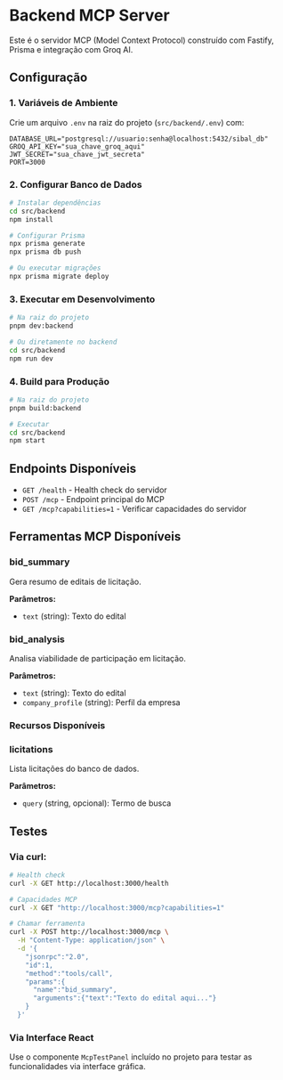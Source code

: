 
# Backend MCP Server

Este é o servidor MCP (Model Context Protocol) construído com Fastify, Prisma e integração com Groq AI.

## Configuração

### 1. Variáveis de Ambiente

Crie um arquivo `.env` na raiz do projeto (`src/backend/.env`) com:

```env
DATABASE_URL="postgresql://usuario:senha@localhost:5432/sibal_db"
GROQ_API_KEY="sua_chave_groq_aqui"
JWT_SECRET="sua_chave_jwt_secreta"
PORT=3000
```

### 2. Configurar Banco de Dados

```bash
# Instalar dependências
cd src/backend
npm install

# Configurar Prisma
npx prisma generate
npx prisma db push

# Ou executar migrações
npx prisma migrate deploy
```

### 3. Executar em Desenvolvimento

```bash
# Na raiz do projeto
pnpm dev:backend

# Ou diretamente no backend
cd src/backend
npm run dev
```

### 4. Build para Produção

```bash
# Na raiz do projeto
pnpm build:backend

# Executar
cd src/backend
npm start
```

## Endpoints Disponíveis

- `GET /health` - Health check do servidor
- `POST /mcp` - Endpoint principal do MCP
- `GET /mcp?capabilities=1` - Verificar capacidades do servidor

## Ferramentas MCP Disponíveis

### bid_summary
Gera resumo de editais de licitação.

**Parâmetros:**
- `text` (string): Texto do edital

### bid_analysis
Analisa viabilidade de participação em licitação.

**Parâmetros:**
- `text` (string): Texto do edital
- `company_profile` (string): Perfil da empresa

### Recursos Disponíveis

### licitations
Lista licitações do banco de dados.

**Parâmetros:**
- `query` (string, opcional): Termo de busca

## Testes

### Via curl:

```bash
# Health check
curl -X GET http://localhost:3000/health

# Capacidades MCP
curl -X GET "http://localhost:3000/mcp?capabilities=1"

# Chamar ferramenta
curl -X POST http://localhost:3000/mcp \
  -H "Content-Type: application/json" \
  -d '{
    "jsonrpc":"2.0",
    "id":1,
    "method":"tools/call",
    "params":{
      "name":"bid_summary",
      "arguments":{"text":"Texto do edital aqui..."}
    }
  }'
```

### Via Interface React

Use o componente `McpTestPanel` incluído no projeto para testar as funcionalidades via interface gráfica.
